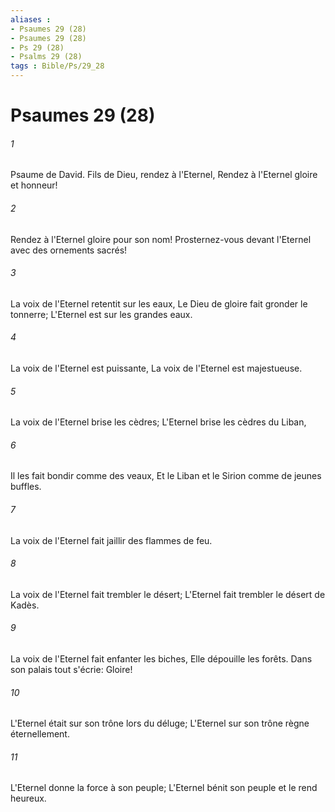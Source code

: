 ```yaml
---
aliases : 
- Psaumes 29 (28)
- Psaumes 29 (28)
- Ps 29 (28)
- Psalms 29 (28)
tags : Bible/Ps/29_28
---
```


# Psaumes 29 (28)

###### 1
Psaume de David. Fils de Dieu, rendez à l'Eternel, Rendez à l'Eternel gloire et honneur!
###### 2
Rendez à l'Eternel gloire pour son nom! Prosternez-vous devant l'Eternel avec des ornements sacrés!
###### 3
La voix de l'Eternel retentit sur les eaux, Le Dieu de gloire fait gronder le tonnerre; L'Eternel est sur les grandes eaux.
###### 4
La voix de l'Eternel est puissante, La voix de l'Eternel est majestueuse.
###### 5
La voix de l'Eternel brise les cèdres; L'Eternel brise les cèdres du Liban,
###### 6
Il les fait bondir comme des veaux, Et le Liban et le Sirion comme de jeunes buffles.
###### 7
La voix de l'Eternel fait jaillir des flammes de feu.
###### 8
La voix de l'Eternel fait trembler le désert; L'Eternel fait trembler le désert de Kadès.
###### 9
La voix de l'Eternel fait enfanter les biches, Elle dépouille les forêts. Dans son palais tout s'écrie: Gloire!
###### 10
L'Eternel était sur son trône lors du déluge; L'Eternel sur son trône règne éternellement.
###### 11
L'Eternel donne la force à son peuple; L'Eternel bénit son peuple et le rend heureux.
